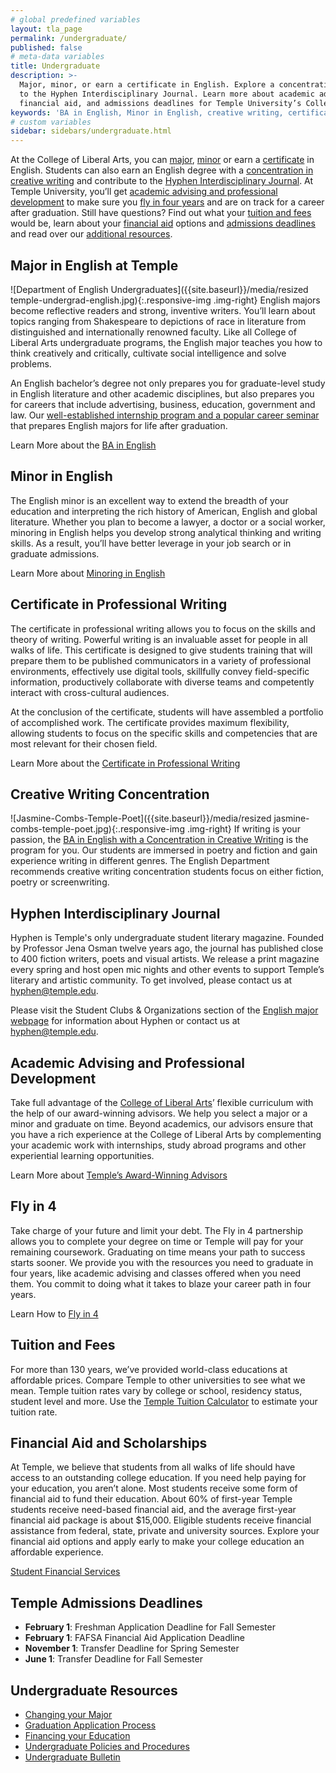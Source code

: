 ```yaml
---
# global predefined variables
layout: tla_page
permalink: /undergraduate/
published: false
# meta-data variables
title: Undergraduate
description: >-
  Major, minor, or earn a certificate in English. Explore a concentration in creative writing and contribute
  to the Hyphen Interdisciplinary Journal. Learn more about academic advising, fly in four, tuition and fees,
  financial aid, and admissions deadlines for Temple University’s College of Liberal Arts.
keywords: 'BA in English, Minor in English, creative writing, certificate, fly in four, tuition and fees resources'
# custom variables
sidebar: sidebars/undergraduate.html
---
```

At the College of Liberal Arts, you can [major](#major-in-english-at-temple), [minor](#minor-in-english) or earn a [certificate](#certificate-in-writing) in English. Students can also earn an English degree with a [concentration in creative writing](#creative-writing-concentration) and contribute to the [Hyphen Interdisciplinary Journal](#hyphen-interdisciplinary-journal). At Temple University, you’ll get [academic advising and professional development](#academic-advising-and-professional-development) to make sure you [fly in four years](#fly-in-four) and are on track for a career after graduation. Still have questions? Find out what your [tuition and fees](#tuition-and-fees) would be, learn about your [financial aid](#financial-aid-and-scholarships) options and [admissions deadlines](#temple-admissions-deadlines) and read over our [additional resources](#undergraduate-resources).

## Major in English at Temple
![Department of English Undergraduates]({{site.baseurl}}/media/resized temple-undergrad-english.jpg){:.responsive-img .img-right}
English majors become reflective readers and strong, inventive writers. You’ll learn about topics ranging from Shakespeare to depictions of race in literature from distinguished and internationally renowned faculty. Like all College of Liberal Arts undergraduate programs, the English major teaches you how to think creatively and critically, cultivate social intelligence and solve problems.

An English bachelor’s degree not only prepares you for graduate-level study in English literature and other academic disciplines, but also prepares you for careers that include advertising, business, education, government and law. Our [well-established internship program and a popular career seminar](https://www.temple.edu/academics/degrees-programs/undegraduate-majors-minors/english-major-ba-eng/careers-internships-opportunities) that prepares English majors for life after graduation.

Learn More about the [BA in English](https://www.temple.edu/academics/degree-programs/english-major-la-eng-ba)

## Minor in English
The English minor is an excellent way to extend the breadth of your education and interpreting the rich history of American, English and global literature. Whether you plan to become a lawyer, a doctor or a social worker, minoring in English helps you develop strong analytical thinking and writing skills. As a result, you’ll have better leverage in your job search or in graduate admissions.

Learn More about [Minoring in English](http://bulletin.temple.edu/undergraduate/liberal-arts/english/minor-english/)

## Certificate in Professional Writing
The certificate in professional writing allows you to focus on the skills and theory of writing. Powerful writing is an invaluable asset for people in all walks of life. This certificate is designed to give students training that will prepare them to be published communicators in a variety of professional environments, effectively use digital tools, skillfully convey field-specific information, productively collaborate with diverse teams and competently interact with cross-cultural audiences.

At the conclusion of the certificate, students will have assembled a portfolio of accomplished work. The certificate provides maximum flexibility, allowing students to focus on the specific skills and competencies that are most relevant for their chosen field.

Learn More about the [Certificate in Professional Writing](https://www.temple.edu/academics/degree-programs/professional-writing-certificate-undergraduate-la-prwr-cert)

## Creative Writing Concentration
![Jasmine-Combs-Temple-Poet]({{site.baseurl}}/media/resized jasmine-combs-temple-poet.jpg){:.responsive-img .img-right}
If writing is your passion, the [BA in English with a Concentration in Creative Writing](https://www.temple.edu/academics/degree-programs/english-major-la-eng-ba) is the program for you. Our students are immersed in poetry and fiction and gain experience writing in different genres. The English Department recommends creative writing concentration students focus on either fiction, poetry or screenwriting.

## Hyphen Interdisciplinary Journal
Hyphen is Temple's only undergraduate student literary magazine. Founded by Professor Jena Osman twelve years ago, the journal has published close to 400 fiction writers, poets and visual artists. We release a print magazine every spring and host open mic nights and other events to support Temple’s literary and artistic community. To get involved, please contact us at [hyphen@temple.edu](mailto:hyphen@temple.edu).

Please visit the Student Clubs & Organizations section of the [English major webpage](https://www.temple.edu/academics/degree-programs/english-major-la-eng-ba) for information about Hyphen or contact us at hyphen@temple.edu.

## Academic Advising and Professional Development
Take full advantage of the [College of Liberal Arts](https://liberalarts.temple.edu/)’ flexible curriculum with the help of our award-winning advisors. We help you select a major or a minor and graduate on time. Beyond academics, our advisors ensure that you have a rich experience at the College of Liberal Arts by complementing your academic work with internships, study abroad programs and other experiential learning opportunities.

Learn More about [Temple’s Award-Winning Advisors](https://liberalarts.temple.edu/advising)

## Fly in 4
Take charge of your future and limit your debt. The Fly in 4 partnership allows you to complete your degree on time or Temple will pay for your remaining coursework. Graduating on time means your path to success starts sooner. We provide you with the resources you need to graduate in four years, like academic advising and classes offered when you need them. You commit to doing what it takes to blaze your career path in four years.

Learn How to [Fly in 4](http://fly.temple.edu/)

## Tuition and Fees
For more than 130 years, we’ve provided world-class educations at affordable prices. Compare Temple to other universities to see what we mean. Temple tuition rates vary by college or school, residency status, student level and more. Use the [Temple Tuition Calculator](https://bursar.temple.edu/tuition-and-fees/tuition-rates) to estimate your tuition rate.

## Financial Aid and Scholarships
At Temple, we believe that students from all walks of life should have access to an outstanding college education. If you need help paying for your education, you aren’t alone. Most students receive some form of financial aid to fund their education. About 60% of first-year Temple students receive need-based financial aid, and the average first-year financial aid package is about $15,000. Eligible students receive financial assistance from federal, state, private and university sources. Explore your financial aid options and apply early to make your college education an affordable experience.

[Student Financial Services](https://sfs.temple.edu/financial-aid-types)

## Temple Admissions Deadlines
- **February 1**: Freshman Application Deadline for Fall Semester
- **February 1**: FAFSA Financial Aid Application Deadline
- **November 1**: Transfer Deadline for Spring Semester
- **June 1**: Transfer Deadline for Fall Semester

## Undergraduate Resources
- [Changing your Major](http://www.temple.edu/studentaffairs/orientation/freshman-orientation/changing-your-major.asp)
- [Graduation Application Process](http://www.temple.edu/registrar/students/graduation/)
- [Financing your Education](http://sfs.temple.edu/)
- [Undergraduate Policies and Procedures](http://bulletin.temple.edu/undergraduate/academic-policies/)
- [Undergraduate Bulletin](http://bulletin.temple.edu/undergraduate/liberal-arts/english/)
